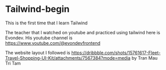 # Tailwind-begin
This is the first time that I learn Tailwind

The teacher that I watched on youtube and practiced using tailwind here is Evondev.
His youtube channel is https://www.youtube.com/@evondevfrontend

The website layout I followed is https://dribbble.com/shots/15761617-Fleet-Travel-Shopping-UI-Kit/attachments/7567384?mode=media by Tran Mau Tri Tam
